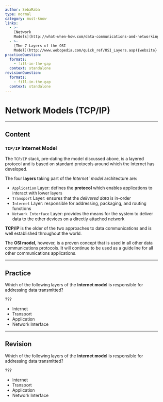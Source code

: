 ```yaml
---
author: SebaRaba
type: normal
category: must-know
links:
  - >-
    [Network
    Models](http://what-when-how.com/data-communications-and-networking/network-models-data-communications-and-networking/){website}
  - >-
    [The 7 Layers of the OSI
    Model](http://www.webopedia.com/quick_ref/OSI_Layers.asp){website}
practiceQuestion:
  formats:
    - fill-in-the-gap
  context: standalone
revisionQuestion:
  formats:
    - fill-in-the-gap
  context: standalone
---
```


# Network Models (TCP/IP)


---

## Content

### `TCP/IP` Internet Model

The `TCP/IP` stack, pre-dating the model discussed above, is a layered protocol and is based on standard protocols around which the Internet has developed.

The four **layers** taking part of the *Internet` model* architecture are:

- `Application` Layer: defines the **protocol** which enables applications to interact with lower layers
- `Transport` Layer: ensures that the *delivered data* is in-order
- `Internet` Layer: responsible for addressing, packaging, and routing functions
- `Network Interface` Layer: provides the means for the system to deliver data to the other devices on a directly attached network

**TCP/IP** is the older of the two approaches to data communications and is well established throughout the world.

 The **OSI model**, however, is a proven concept that is used in all other data communications protocols. It will continue to be used as a guideline for all other communications applications.


---

## Practice

Which of the following layers of the **Internet model** is responsible for addressing data transmitted?

???

- Internet
- Transport
- Application
- Network Interface

---

## Revision

Which of the following layers of the **Internet model** is responsible for addressing data transmitted?

???

- Internet
- Transport
- Application
- Network Interface

